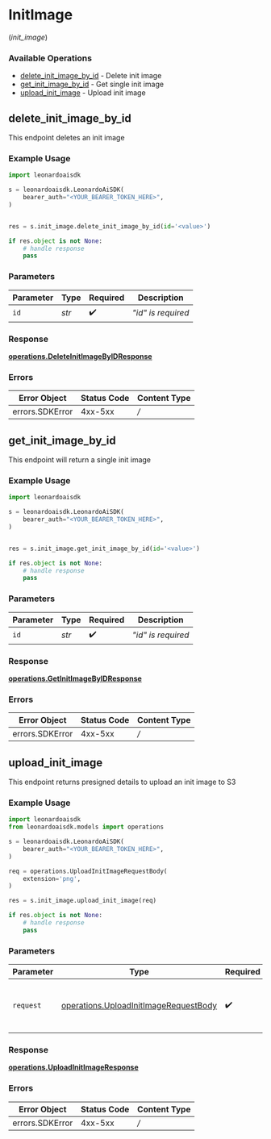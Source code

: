 # InitImage
(*init_image*)

### Available Operations

* [delete_init_image_by_id](#delete_init_image_by_id) - Delete init image
* [get_init_image_by_id](#get_init_image_by_id) - Get single init image
* [upload_init_image](#upload_init_image) - Upload init image

## delete_init_image_by_id

This endpoint deletes an init image

### Example Usage

```python
import leonardoaisdk

s = leonardoaisdk.LeonardoAiSDK(
    bearer_auth="<YOUR_BEARER_TOKEN_HERE>",
)


res = s.init_image.delete_init_image_by_id(id='<value>')

if res.object is not None:
    # handle response
    pass

```

### Parameters

| Parameter          | Type               | Required           | Description        |
| ------------------ | ------------------ | ------------------ | ------------------ |
| `id`               | *str*              | :heavy_check_mark: | _"id" is required_ |


### Response

**[operations.DeleteInitImageByIDResponse](../../models/operations/deleteinitimagebyidresponse.md)**
### Errors

| Error Object    | Status Code     | Content Type    |
| --------------- | --------------- | --------------- |
| errors.SDKError | 4xx-5xx         | */*             |

## get_init_image_by_id

This endpoint will return a single init image

### Example Usage

```python
import leonardoaisdk

s = leonardoaisdk.LeonardoAiSDK(
    bearer_auth="<YOUR_BEARER_TOKEN_HERE>",
)


res = s.init_image.get_init_image_by_id(id='<value>')

if res.object is not None:
    # handle response
    pass

```

### Parameters

| Parameter          | Type               | Required           | Description        |
| ------------------ | ------------------ | ------------------ | ------------------ |
| `id`               | *str*              | :heavy_check_mark: | _"id" is required_ |


### Response

**[operations.GetInitImageByIDResponse](../../models/operations/getinitimagebyidresponse.md)**
### Errors

| Error Object    | Status Code     | Content Type    |
| --------------- | --------------- | --------------- |
| errors.SDKError | 4xx-5xx         | */*             |

## upload_init_image

This endpoint returns presigned details to upload an init image to S3

### Example Usage

```python
import leonardoaisdk
from leonardoaisdk.models import operations

s = leonardoaisdk.LeonardoAiSDK(
    bearer_auth="<YOUR_BEARER_TOKEN_HERE>",
)

req = operations.UploadInitImageRequestBody(
    extension='png',
)

res = s.init_image.upload_init_image(req)

if res.object is not None:
    # handle response
    pass

```

### Parameters

| Parameter                                                                                      | Type                                                                                           | Required                                                                                       | Description                                                                                    |
| ---------------------------------------------------------------------------------------------- | ---------------------------------------------------------------------------------------------- | ---------------------------------------------------------------------------------------------- | ---------------------------------------------------------------------------------------------- |
| `request`                                                                                      | [operations.UploadInitImageRequestBody](../../models/operations/uploadinitimagerequestbody.md) | :heavy_check_mark:                                                                             | The request object to use for the request.                                                     |


### Response

**[operations.UploadInitImageResponse](../../models/operations/uploadinitimageresponse.md)**
### Errors

| Error Object    | Status Code     | Content Type    |
| --------------- | --------------- | --------------- |
| errors.SDKError | 4xx-5xx         | */*             |
